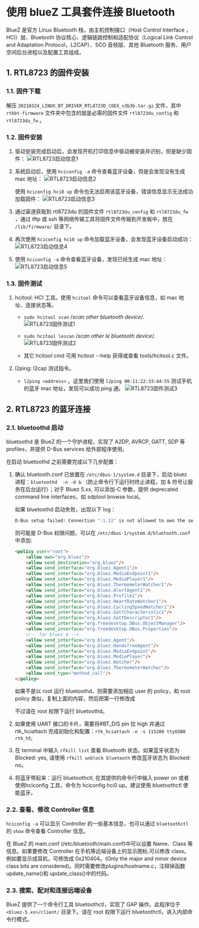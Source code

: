 # 使用 blueZ 工具套件连接 Bluetooth

BlueZ 是官方 Linux Bluetooth 栈，由主机控制接口（Host Control Interface ，HCI）层、Bluetooth 协议核心、逻辑链路控制和适配协议（Logical Link Control and Adaptation Protocol，L2CAP）、SCO 音频层、其他 Bluetooth 服务、用户空间后台进程以及配置工具组成。

## 1. RTL8723 的固件安装
### 1.1. 固件下载
解压 `20210324_LINUX_BT_DRIVER_RTL8723D_COEX_v3b3b.tar.gz` 文件，其中 `rtkbt-firmware` 文件夹中包含的就是必需的固件文件 `rtl8723du_config` 和 `rtl8723du_fw` 。

### 1.2. 固件安装
1. 驱动安装完成启动后，会发现开机打印信息中驱动被安装并识别，但是缺少固件：
    ![RTL8723启动信息1](png/4.1.2.RTL8723启动信息1.png)

2. 系统启动后，使用 `hciconfig -a` 命令查看蓝牙设备，但是会发现没有生成 mac 地址：
    ![RTL8723启动信息2](png/4.1.2.RTL8723启动信息2.png)

    使用 `hciconfig hci0 up` 命令也无法启用该蓝牙设备，错误信息显示无法成功加载固件：
    ![RTL8723启动信息3](png/4.1.2.RTL8723启动信息3.png)

3. 通过渠道获取到 rtl8723du 的固件文件 `rtl8723du_config` 和 `rtl8723du_fw` ，通过 tftp 或 ssh 等网络传输工具将固件文件传输到开发板中，放在 `/lib/firmware/` 目录下。

4. 再次使用 `hciconfig hci0 up` 命令加载蓝牙设备，会发现蓝牙设备启动成功：
    ![RTL8723启动信息4](png/4.1.2.RTL8723启动信息4.png)

5. 使用 `hciconfig -a` 命令查看蓝牙设备，发现已经生成 mac 地址：
    ![RTL8723启动信息5](png/4.1.2.RTL8723启动信息5.png)

### 1.3. 固件测试
1. hcitool: HCI 工具。使用 `hcitool` 命令可以查看蓝牙设备信息，如 mac 地址、连接状态等。
    - `sudo hcitool scan` /*scan other bluetooth device*/.
    ![RTL8723固件测试1](png/4.1.3.RTL8723固件测试1.png)

    - `sudo hcitool lescan` /*scan other le bluetooth device*/.
    ![RTL8723固件测试2](png/4.1.3.RTL8723固件测试2.png)
    - 其它 hcitool cmd 可用 hcitool --help 获得或查看 tools/hcitool.c 文件。

2. l2ping: l2cap 测试指令。
    - `l2ping <address>` 。这里我们使用 `l2ping 00:11:22:33:44:55` 测试手机的蓝牙 mac 地址，发现可以成功 ping 通。
    ![RTL8723固件测试3](png/4.1.3.RTL8723固件测试3.png)


## 2. RTL8723 的蓝牙连接
### 2.1. bluetoothd 启动
bluetoothd 是 BlueZ 的一个守护进程，实现了 A2DP, AVRCP, GATT, SDP 等 profiles，并提供 D-Bus services 给外部程序使用。

在启动 bluetoothd 之前需要完成以下几步配置：
1. 确认 bluetooth.conf 已放置在 `/etc/dbus-1/system.d` 目录下，启动 bluez 进程：`bluetoothd 
-n -d &` （防止命令行下运行时终止进程，加 & 符号让服务在后台运行）；对于 Bluez 5.xx, 可以添加-C 参数，提供 deprecated command line interfaces，如 sdptool 
browse local。

    如果 bluetoothd 启动失败，出现以下 log：
    ```bash
    D-Bus setup failed: Connection ":1.12" is not allowed to own the service "org.bluez" due to security policies in the configuration file
    ```

    则可能是 D-Bus 权限问题，可以在 `/etc/dbus-1/system.d/bluetooth.conf` 中添加:
    ```html
    <policy user="root">
        <allow own="org.bluez"/>
        <allow send_destination="org.bluez"/>
        <allow send_interface="org.bluez.Agent1"/>
        <allow send_interface="org.bluez.MediaEndpoint1"/>
        <allow send_interface="org.bluez.MediaPlayer1"/>
        <allow send_interface="org.bluez.ThermometerWatcher1"/>
        <allow send_interface="org.bluez.AlertAgent1"/>
        <allow send_interface="org.bluez.Profile1"/>
        <allow send_interface="org.bluez.HeartRateWatcher1"/>
        <allow send_interface="org.bluez.CyclingSpeedWatcher1"/>
        <allow send_interface="org.bluez.GattCharacteristic1"/>
        <allow send_interface="org.bluez.GattDescriptor1"/>
        <allow send_interface="org.freedesktop.DBus.ObjectManager"/>
        <allow send_interface="org.freedesktop.DBus.Properties"/>
        <!-- for bluez 4 -->
        <allow send_interface="org.bluez.Agent"/>
        <allow send_interface="org.bluez.HandsfreeAgent"/>
        <allow send_interface="org.bluez.MediaEndpoint"/>
        <allow send_interface="org.bluez.MediaPlayer"/>
        <allow send_interface="org.bluez.Watcher"/>
        <allow send_interface="org.bluez.ThermometerWatcher"/>
        <allow send_type="method_call"/>
    </policy>
    ```
    如果不是以 root 运行 bluetoothd，则需要添加相应 user 的 policy，和 root policy 类似，复制上面的内容，然后把第一行修改成<policy user=”xxx”>

    不过请在 root 权限下运行 bluetoothd。

2. 如果使用 UART 接口的卡片，需要将#BT_DIS pin 拉 high 并通过 rtk_hciattach 完成初始化和配置：`rtk_hciattach -n -s 115200 ttyUSB0 rtk_h5`;

3. 在 terminal 中输入 `rfkill list` 查看 Bluetooth 状态。如果蓝牙状态为 Blocked: yes, 请使用 `rfkill unblock bluetooth` 修改蓝牙状态为 Blocked: no。 

4. 将蓝牙带起来：运行 bluetoothctl, 在其提供的命令行中输入 power on 或者使用hciconfig 工具，命令为 hciconfig hci0 up。建议使用 bluetoothctl 使能蓝牙。

### 2.2. 查看、修改 Controller 信息
`hciconfig -a` 可以显示 Controller 的一些基本信息，也可以通过 `bluetoothctl` 的 `show` 命令查看 Controller 信息。

在 BlueZ 的 main.conf (/etc/bluetooth/main.conf)中可以设置 Name、Class 等信息。如果要修改 Controller 在手机等远端设备上的显示图标,可以修改 class。例如要显示成耳机，可修改成 0x210404。(Only the major and minor device class bits are considered)。同时需要修改plugins/hostname.c，注释掉函数 update_name()和 update_class()中的代码。

### 2.3. 搜索、配对和连接远端设备
BlueZ 提供了一个命令行工具 bluetoothctl，实现了 GAP 操作。此程序位于 `<bluez-5.xx>/client/` 目录下。请在 root 权限下运行 bluetoothctl，进入内部命令行模式。

